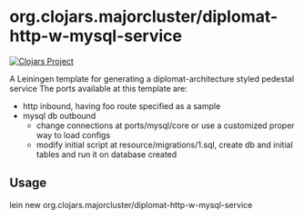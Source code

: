 # org.clojars.majorcluster/diplomat-http-w-mysql-service

[![Clojars Project](https://img.shields.io/clojars/v/org.clojars.majorcluster/lein-template.diplomat-http-w-mysql-service.svg)](https://clojars.org/org.clojars.majorcluster/lein-template.diplomat-http-w-mysql-service) 

A Leiningen template for generating a diplomat-architecture styled pedestal service
The ports available at this template are: 
- http inbound, having foo route specified as a sample
- mysql db outbound
  - change connections at ports/mysql/core or use a customized proper way to load configs
  - modify initial script at resource/migrations/1.sql, create db and initial tables and run it on database created

## Usage

lein new org.clojars.majorcluster/diplomat-http-w-mysql-service <your project name>
